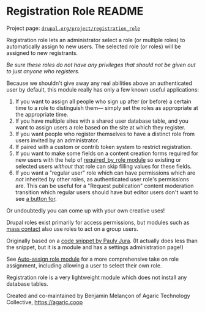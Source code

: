 # Registration Role README

Project page: [`drupal.org/project/registration_role`](https://www.drupal.org/project/registration_role)

Registration role lets an administrator select a role (or multiple roles) to automatically assign to new users. The selected role (or roles) will be assigned to new registrants.

_Be sure these roles do not have any privileges that should not be given out to just anyone who registers._

Because we shouldn't give away any real abilities above an authenticated user by default, this module really has only a few known useful applications:

1. If you want to assign all people who sign up after (or before) a certain time to a role to distinguish them— simply set the roles as appropriate at the appropriate time.
2. If you have multiple sites with a shared user database table, and you want to assign users a role based on the site at which they register.
3. If you want people who register themselves to have a distinct role from users invited by an administrator.
4. If paired with a custom or contrib token system to restrict registration.
5. If you want to make some fields on a content creation forms required for new users with the help of [required\_by\_role module](https://www.drupal.org/project/required_by_role) so existing or selected users _without_ that role can skip filling values for these fields.
6. If you want a "regular user" role which can have permissions which are _not_ inherited by other roles, as authenticated user role's permissions are. This can be useful for a "Request publication" content moderation transition which regular users should have but editor users don't want to see [a button for](https://www.drupal.org/project/workflow_buttons).

Or undoubtedly you can come up with your own creative uses!

Drupal roles exist primarily for access permissions, but modules such as [mass contact](http://drupal.org/project/mass_contact) also use roles to act on a group users.

Originally based on a [code snippet by Pauly Jura](http://drupal.org/node/28379#comment-132430). (It actually does less than the snippet, but it is a module and has a settings administration page!)

See [Auto-assign role module](http://drupal.org/project/autoassignrole) for a more comprehensive take on role assignment, including allowing a user to select their own role.

Registration role is a very lightweight module which does not install any database tables.

Created and co-maintained by Benjamin Melançon of Agaric Technology Collective, https://agaric.coop
